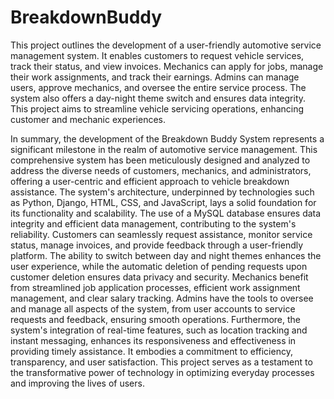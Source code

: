 # BreakdownBuddy

This project outlines the development of a user-friendly automotive service 
management system. It enables customers to request vehicle services, track their status, and 
view invoices. Mechanics can apply for jobs, manage their work assignments, and track their 
earnings. Admins can manage users, approve mechanics, and oversee the entire service 
process. The system also offers a day-night theme switch and ensures data integrity. This 
project aims to streamline vehicle servicing operations, enhancing customer and mechanic 
experiences.

In summary, the development of the Breakdown Buddy System represents a significant milestone in 
the realm of automotive service management. This comprehensive system has been meticulously 
designed and analyzed to address the diverse needs of customers, mechanics, and administrators, 
offering a user-centric and efficient approach to vehicle breakdown assistance.
The system's architecture, underpinned by technologies such as Python, Django, HTML, CSS, and 
JavaScript, lays a solid foundation for its functionality and scalability. The use of a MySQL database 
ensures data integrity and efficient data management, contributing to the system's reliability. 
Customers can seamlessly request assistance, monitor service status, manage invoices, and provide 
feedback through a user-friendly platform. The ability to switch between day and night themes 
enhances the user experience, while the automatic deletion of pending requests upon customer 
deletion ensures data privacy and security. Mechanics benefit from streamlined job application 
processes, efficient work assignment management, and clear salary tracking. Admins have the tools 
to oversee and manage all aspects of the system, from user accounts to service requests and 
feedback, ensuring smooth operations. Furthermore, the system's integration of real-time features, 
such as location tracking and instant messaging, enhances its responsiveness and effectiveness in 
providing timely assistance. It embodies a commitment to efficiency, transparency, and user 
satisfaction. This project serves as a testament to the transformative power of technology in 
optimizing everyday processes and improving the lives of users.
